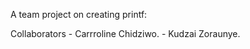 A team project on creating printf:

Collaborators - Carrroline Chidziwo.
              - Kudzai Zoraunye.
